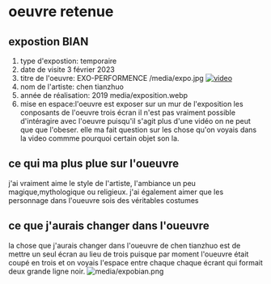# oeuvre retenue

  ## expostion BIAN 

1. type d'expostion: temporaire
2. date de visite 3 février 2023
3. titre de l'oeuvre: EXO-PERFORMENCE
/media/expo.jpg
[![ video](http://img.youtube.com/nPgtnbH7UHo&t=2s/0.jpg)](http://www.youtube.com/watch?v=nPgtnbH7UHo&t=2s)
4. nom de l'artiste: chen tianzhuo
5. année de réalisation: 2019
  media/exposition.webp
 6. mise en espace:l'oeuvre est exposer sur un mur de l'exposition
 les conposants de l'oeuvre trois écran
 il n'est pas vraiment possible d'intéragire avec l'oeuvre puisqu'il s'agit plus d'une vidéo on ne peut que que l'obeser. elle ma fait question sur les chose qu'on voyais dans la video commme pourquoi certain objet son la.

 ## ce qui ma plus plue sur l'oueuvre 
 j'ai vraiment aime le style de l'artiste, l'ambiance un peu magique,mythologique ou religieux.
 j'ai également aimer que les personnage dans l'oueuvre sois des véritables costumes

 ## ce que j'aurais changer dans l'oueuvre
  la chose que j'aurais changer dans l'oueuvre de chen tianzhuo est de mettre un seul écran au lieu de trois puisque par moment l'oueuvre était coupé en trois et on voyais l'espace entre chaque chaque écrant qui formait deux grande ligne noir.
  ![media/expobian.png](media/GitHub_selection_fichier_image.png)
